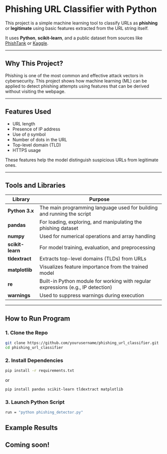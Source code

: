 # Phishing URL Classifier with Python

This project is a simple machine learning tool to classify URLs as **phishing** or **legitimate** using basic features extracted from the URL string itself.

It uses **Python**, **scikit-learn**, and a public dataset from sources like [PhishTank](https://www.phishtank.com/) or [Kaggle](https://www.kaggle.com/datasets/taruntiwarihp/phishing-site-urls?resource=download).

---

## Why This Project?

Phishing is one of the most common and effective attack vectors in cybersecurity. This project shows how machine learning (ML) can be applied to detect phishing attempts using features that can be derived without visiting the webpage.

---

## Features Used

- URL length
- Presence of IP address
- Use of `@` symbol
- Number of dots in the URL
- Top-level domain (TLD)
- HTTPS usage

These features help the model distinguish suspicious URLs from legitimate ones.

---

## Tools and Libraries

| Library          | Purpose                                                                          |
| ---------------- | -------------------------------------------------------------------------------- |
| **Python 3.x**   | The main programming language used for building and running the script           |
| **pandas**       | For loading, exploring, and manipulating the phishing dataset                    |
| **numpy**        | Used for numerical operations and array handling                                 |
| **scikit-learn** | For model training, evaluation, and preprocessing                                |
| **tldextract**   | Extracts top-level domains (TLDs) from URLs                                      |
| **matplotlib**   | Visualizes feature importance from the trained model                             |
| **re**           | Built-in Python module for working with regular expressions (e.g., IP detection) |
| **warnings**     | Used to suppress warnings during execution                                       |


---
## How to Run Program

### 1. Clone the Repo
```bash
git clone https://github.com/yourusername/phishing_url_classifier.git
cd phishing_url_classifier
```

### 2. Install Dependencies
```bash
pip install -r requirements.txt
```
or

```bash
pip install pandas scikit-learn tldextract matplotlib
```

### 3. Launch Python Script
```bash
run = "python phishing_detector.py"
```
## Example Results
Coming soon!
---
